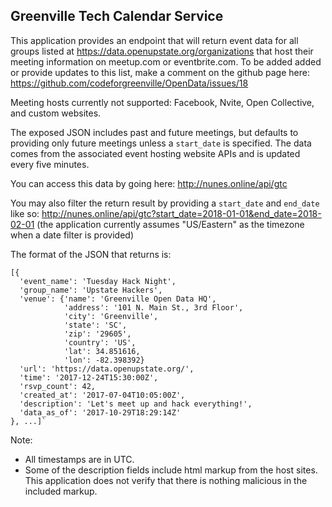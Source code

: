 ## Greenville Tech Calendar Service


This application provides an endpoint that will return event data for all groups listed
at https://data.openupstate.org/organizations that host their meeting information on meetup.com
or eventbrite.com.  To be added added or provide updates to this list, make a comment on the github page here: https://github.com/codeforgreenville/OpenData/issues/18

Meeting hosts currently not supported: Facebook, Nvite, Open Collective, and custom websites.

The exposed JSON includes past and future meetings, but defaults to providing only future meetings unless a `start_date` is specified. The data comes from the associated event hosting website APIs and is updated every five minutes.

You can access this data by going here: http://nunes.online/api/gtc

You may also filter the return result by providing a `start_date` and `end_date` like so: http://nunes.online/api/gtc?start_date=2018-01-01&end_date=2018-02-01 (the application currently assumes "US/Eastern" as the timezone when a date filter is provided)

The format of the JSON that returns is:


    [{
      'event_name': 'Tuesday Hack Night',
      'group_name': 'Upstate Hackers',
      'venue': {'name': 'Greenville Open Data HQ',
                'address': '101 N. Main St., 3rd Floor',
                'city': 'Greenville',
                'state': 'SC',
                'zip': '29605',
                'country': 'US',
                'lat': 34.851616,
                'lon': -82.398392}
      'url': 'https://data.openupstate.org/',
      'time': '2017-12-24T15:30:00Z',
      'rsvp_count': 42,
      'created_at': '2017-07-04T10:05:00Z',
      'description': 'Let's meet up and hack everything!',
      'data_as_of': '2017-10-29T18:29:14Z'
    }, ...]`

Note:
* All timestamps are in UTC.  
* Some of the description fields include html markup from the host sites.  This application does not verify that there is nothing malicious in the included markup.
